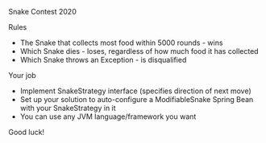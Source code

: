Snake Contest 2020

Rules
- The Snake that collects most food within 5000 rounds - wins
- Which Snake dies - loses, regardless of how much food it has collected
- Which Snake throws an Exception - is disqualified

Your job
- Implement SnakeStrategy interface (specifies direction of next move)
- Set up your solution to auto-configure a ModifiableSnake Spring Bean with your SnakeStrategy in it
- You can use any JVM language/framework you want

Good luck!
